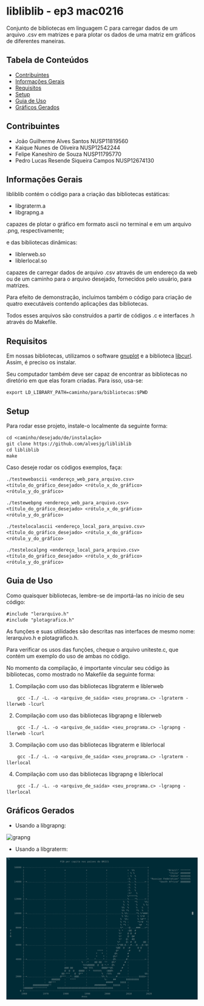 # libliblib - ep3 mac0216
Conjunto de bibliotecas em linguagem C para carregar dados de um arquivo .csv em matrizes e para plotar os dados de uma matriz em gráficos de diferentes maneiras.

## Tabela de Conteúdos
* [Contribuintes](#contribuintes)
* [Informações Gerais](#informações-gerais)
* [Requisitos](#requisitos)
* [Setup](#setup)
* [Guia de Uso](#guia-de-uso)
* [Gráficos Gerados](#gráficos-gerados)

## Contribuintes
* João Guilherme Alves Santos NUSP11819560
* Kaique Nunes de Oliveira NUSP12542244
* Felipe Kaneshiro de Souza NUSP11795770
* Pedro Lucas Resende Siqueira Campos NUSP12674130

## Informações Gerais
libliblib contém o código para a criação das bibliotecas estáticas:
* libgraterm.a
* libgrapng.a

capazes de plotar o gráfico em formato ascii no terminal e em um arquivo .png, respectivamente;

e das bibliotecas dinâmicas:
* liblerweb.so
* liblerlocal.so

capazes de carregar dados de arquivo .csv através de um endereço da web ou de um caminho para o arquivo desejado, fornecidos pelo usuário, para matrizes.

Para efeito de demonstração, incluímos também o código para criação de quatro executáveis contendo aplicações das bibliotecas.

Todos esses arquivos são construídos a partir de códigos .c e interfaces .h através do Makefile.

## Requisitos
Em nossas bibliotecas, utilizamos o software [gnuplot](http://www.gnuplot.info/) e a biblioteca [libcurl](https://curl.se/libcurl/). Assim, é preciso os instalar.

Seu computador também deve ser capaz de encontrar as bibliotecas no diretório em que elas foram criadas. Para isso, usa-se:

```
export LD_LIBRARY_PATH=caminho/para/bibliotecas:$PWD
```

## Setup
Para rodar esse projeto, instale-o localmente da seguinte forma:

```
cd <caminho/desejado/de/instalação>
git clone https://github.com/alvesjg/libliblib
cd libliblib
make
```

Caso deseje rodar os códigos exemplos, faça:

```
./testewebascii <endereço_web_para_arquivo.csv> <título_do_gráfico_desejado> <rótulo_x_do_gráfico> <rótulo_y_do_gráfico>
```
```
./testewebpng <endereço_web_para_arquivo.csv> <título_do_gráfico_desejado> <rótulo_x_do_gráfico> <rótulo_y_do_gráfico>
```
```
./testelocalascii <endereço_local_para_arquivo.csv> <título_do_gráfico_desejado> <rótulo_x_do_gráfico> <rótulo_y_do_gráfico>
```
```
./testelocalpng <endereço_local_para_arquivo.csv> <título_do_gráfico_desejado> <rótulo_x_do_gráfico> <rótulo_y_do_gráfico>
```

## Guia de Uso
Como quaisquer bibliotecas, lembre-se de importá-las no início de seu código:

```
#include "lerarquivo.h"
#include "plotagrafico.h"
```

As funções e suas utilidades são descritas nas interfaces de mesmo nome: lerarquivo.h e plotagrafico.h.

Para verificar os usos das funções, cheque o arquivo uniteste.c, que contém um exemplo do uso de ambas no código.

No momento da compilação, é importante vincular seu código às bibliotecas, como mostrado no Makefile da seguinte forma:

1. Compilação com uso das bibliotecas libgraterm e liblerweb
```
	gcc -I./ -L. -o <arquivo_de_saída> <seu_programa.c> -lgraterm -llerweb -lcurl
```
2. Compilação com uso das bibliotecas libgrapng e liblerweb
```
	gcc -I./ -L. -o <arquivo_de_saída> <seu_programa.c> -lgrapng -llerweb -lcurl
```
3. Compilação com uso das bibliotecas libgraterm e liblerlocal
```
	gcc -I./ -L. -o <arquivo_de_saída> <seu_programa.c> -lgraterm -llerlocal
```
4. Compilação com uso das bibliotecas libgrapng e liblerlocal
```
	gcc -I./ -L. -o <arquivo_de_saída> <seu_programa.c> -lgrapng -llerlocal

```

## Gráficos Gerados
* Usando a libgrapng:

![grapng](https://github.com/alvesjg/libliblib/blob/main/imagens/PIB%20per%20capita%20nos%20pa%C3%ADses%20do%20BRICS.png)

* Usando a libgraterm:

![graterm](https://github.com/alvesjg/libliblib/blob/main/imagens/PIBPerCapitaASCII.png)

